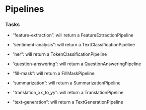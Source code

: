 # Pipelines

### Tasks
* ”feature-extraction”: will return a FeatureExtractionPipeline

* ”sentiment-analysis”: will return a TextClassificationPipeline

* ”ner”: will return a TokenClassificationPipeline

* ”question-answering”: will return a QuestionAnsweringPipeline

* ”fill-mask”: will return a FillMaskPipeline

* ”summarization”: will return a SummarizationPipeline

* ”translation_xx_to_yy”: will return a TranslationPipeline

* ”text-generation”: will return a TextGenerationPipeline
